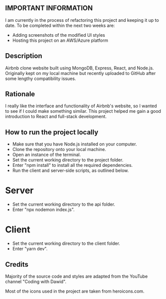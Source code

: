 ## IMPORTANT INFORMATION 
I am currently in the process of refactoring this project and keeping it up to date. 
To be completed within the next two weeks are: 
- Adding screenshots of the modified UI styles
- Hosting this project on an AWS/Azure platform

## Description
Airbnb clone website built using MongoDB, Express, React, and Node.js. Originally kept on my local machine but recently uploaded to GitHub after some lengthy compatibility issues.

## Rationale 
I really like the interface and functionality of Airbnb's website, so I wanted to see if I could make something similar. This project helped me gain a good introduction to React and full-stack development.

## How to run the project locally
- Make sure that you have Node.js installed on your computer. 
- Clone the repository onto your local machine.
- Open an instance of the terminal.
- Set the current working directory to the project folder. 
- Enter "npm install" to install all the required dependencies. 
- Run the client and server-side scripts, as outlined below. 

# Server 
- Set the current working directory to the api folder. 
- Enter "npx nodemon index.js". 

# Client 
- Set the current working directory to the client folder. 
- Enter "yarn dev". 

## Credits 
Majority of the source code and styles are adapted from the YouTube channel "Coding with Dawid".

Most of the icons used in the project are taken from heroicons.com.
